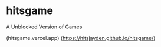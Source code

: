 # hitsgame
A Unblocked Version of Games













(hitsgame.vercel.app)
(https://hitsjayden.github.io/hitsgame/)
